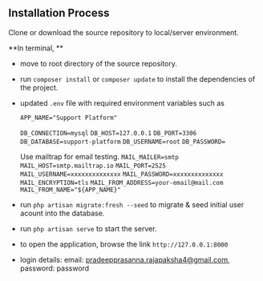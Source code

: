 ## Installation Process

Clone or download the source repository to local/server environment.

**In terminal, **
- move to root directory of the source repository.
- run `composer install` or `composer update` to install the dependencies of the project.
- updated `.env` file with required environment variables such as 


	`APP_NAME="Support Platform"`

	`DB_CONNECTION=mysql`
	`DB_HOST=127.0.0.1`
	`DB_PORT=3306`
	`DB_DATABASE=support-platform`
	`DB_USERNAME=root`
	`DB_PASSWORD=`

	Use mailtrap for email testing. 
	`MAIL_MAILER=smtp`
	`MAIL_HOST=smtp.mailtrap.io`
	`MAIL_PORT=2525`
	`MAIL_USERNAME=xxxxxxxxxxxxxx`
	`MAIL_PASSWORD=xxxxxxxxxxxxxx`
	`MAIL_ENCRYPTION=tls`
	`MAIL_FROM_ADDRESS=your-email@mail.com`
	`MAIL_FROM_NAME="${APP_NAME}"`


- run `php artisan migrate:fresh --seed` to migrate & seed initial user acount into the database. 
- run `php artisan serve` to start the server. 
- to open the application, browse the link `http://127.0.0.1:8000` 

- login details: email: pradeepprasanna.rajapaksha4@gmail.com, password: password